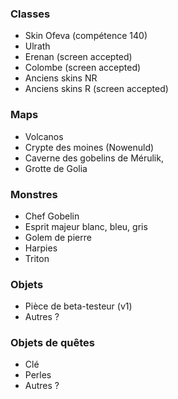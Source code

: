 ### Classes

- Skin Ofeva (compétence 140)
- Ulrath
- Erenan (screen accepted)
- Colombe (screen accepted)
- Anciens skins NR
- Anciens skins R (screen accepted)

### Maps

- Volcanos
- Crypte des moines (Nowenuld)
- Caverne des gobelins de Mérulik,
- Grotte de Golia

### Monstres

- Chef Gobelin
- Esprit majeur blanc, bleu, gris
- Golem de pierre
- Harpies
- Triton

### Objets

- Pièce de beta-testeur (v1)
- Autres ?

### Objets de quêtes

- Clé
- Perles
- Autres ?
